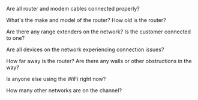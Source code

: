Are all router and modem cables connected properly?

What's the make and model of the router? How old is the router?

Are there any range extenders on the network? Is the customer connected to one?

Are all devices on the network experiencing connection issues?

How far away is the router? Are there any walls or other obstructions in the way?

Is anyone else using the WiFi right now?

How many other networks are on the channel?
